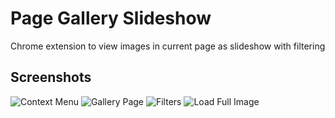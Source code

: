 # Page Gallery Slideshow
Chrome extension to view images in current page as slideshow with filtering

## Screenshots

<img src="https://s17.postimg.org/6o8v29627/Selection_016.png" alt="Context Menu" >

<img src="https://s17.postimg.org/lwysg1ulr/Selection_017.png" alt="Gallery Page">

<img src="https://s17.postimg.org/ba4zaljvj/Selection_018.png" alt="Filters">

<img src="https://s17.postimg.org/g8shp2asv/Selection_019.png" alt="Load Full Image">


